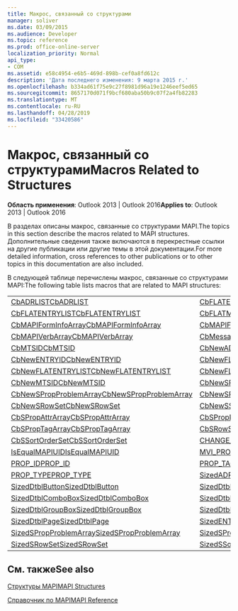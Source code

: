 ```yaml
---
title: Макрос, связанный со структурами
manager: soliver
ms.date: 03/09/2015
ms.audience: Developer
ms.topic: reference
ms.prod: office-online-server
localization_priority: Normal
api_type:
- COM
ms.assetid: e58c4954-e6b5-469d-898b-cef0a8fd612c
description: 'Дата последнего изменения: 9 марта 2015 г.'
ms.openlocfilehash: b334ad61f75e9c27f8981d96a19e1246eef5ed65
ms.sourcegitcommit: 8657170d071f9bcf680aba50b9c07f2a4fb82283
ms.translationtype: MT
ms.contentlocale: ru-RU
ms.lasthandoff: 04/28/2019
ms.locfileid: "33420586"
---
```

# <a name="macros-related-to-structures"></a><span data-ttu-id="a0945-103">Макрос, связанный со структурами</span><span class="sxs-lookup"><span data-stu-id="a0945-103">Macros Related to Structures</span></span>

  
  
<span data-ttu-id="a0945-104">**Область применения**: Outlook 2013 | Outlook 2016</span><span class="sxs-lookup"><span data-stu-id="a0945-104">**Applies to**: Outlook 2013 | Outlook 2016</span></span> 
  
<span data-ttu-id="a0945-105">В разделах описаны макрос, связанные со структурами MAPI.</span><span class="sxs-lookup"><span data-stu-id="a0945-105">The topics in this section describe the macros related to MAPI structures.</span></span> <span data-ttu-id="a0945-106">Дополнительные сведения также включаются в перекрестные ссылки на другие публикации или другие темы в этой документации.</span><span class="sxs-lookup"><span data-stu-id="a0945-106">For more detailed information, cross references to other publications or to other topics in this documentation are also included.</span></span> 
  
<span data-ttu-id="a0945-107">В следующей таблице перечислены макрос, связанные со структурами MAPI:</span><span class="sxs-lookup"><span data-stu-id="a0945-107">The following table lists macros that are related to MAPI structures:</span></span>
  
|||
|:-----|:-----|
|[<span data-ttu-id="a0945-108">CbADRLIST</span><span class="sxs-lookup"><span data-stu-id="a0945-108">CbADRLIST</span></span>](cbadrlist.md) <br/> |[<span data-ttu-id="a0945-109">CbFLATENTRY</span><span class="sxs-lookup"><span data-stu-id="a0945-109">CbFLATENTRY</span></span>](cbflatentry.md) <br/> |
|[<span data-ttu-id="a0945-110">CbFLATENTRYLIST</span><span class="sxs-lookup"><span data-stu-id="a0945-110">CbFLATENTRYLIST</span></span>](cbflatentrylist.md) <br/> |[<span data-ttu-id="a0945-111">CbFLATMTSIDLIST</span><span class="sxs-lookup"><span data-stu-id="a0945-111">CbFLATMTSIDLIST</span></span>](cbflatmtsidlist.md) <br/> |
|[<span data-ttu-id="a0945-112">CbMAPIFormInfoArray</span><span class="sxs-lookup"><span data-stu-id="a0945-112">CbMAPIFormInfoArray</span></span>](cbmapiforminfoarray.md) <br/> |[<span data-ttu-id="a0945-113">CbMAPIFormPropArray</span><span class="sxs-lookup"><span data-stu-id="a0945-113">CbMAPIFormPropArray</span></span>](cbmapiformproparray.md) <br/> |
|[<span data-ttu-id="a0945-114">CbMAPIVerbArray</span><span class="sxs-lookup"><span data-stu-id="a0945-114">CbMAPIVerbArray</span></span>](cbmapiverbarray.md) <br/> |[<span data-ttu-id="a0945-115">CbMessageClassArray</span><span class="sxs-lookup"><span data-stu-id="a0945-115">CbMessageClassArray</span></span>](cbmessageclassarray.md) <br/> |
|[<span data-ttu-id="a0945-116">CbMTSID</span><span class="sxs-lookup"><span data-stu-id="a0945-116">CbMTSID</span></span>](cbmtsid.md) <br/> |[<span data-ttu-id="a0945-117">CbNewADRLIST</span><span class="sxs-lookup"><span data-stu-id="a0945-117">CbNewADRLIST</span></span>](cbnewadrlist.md) <br/> |
|[<span data-ttu-id="a0945-118">CbNewENTRYID</span><span class="sxs-lookup"><span data-stu-id="a0945-118">CbNewENTRYID</span></span>](cbnewentryid.md) <br/> |[<span data-ttu-id="a0945-119">CbNewFLATENTRY</span><span class="sxs-lookup"><span data-stu-id="a0945-119">CbNewFLATENTRY</span></span>](cbnewflatentry.md) <br/> |
|[<span data-ttu-id="a0945-120">CbNewFLATENTRYLIST</span><span class="sxs-lookup"><span data-stu-id="a0945-120">CbNewFLATENTRYLIST</span></span>](cbnewflatentrylist.md) <br/> |[<span data-ttu-id="a0945-121">CbNewFLATMTSIDLIST</span><span class="sxs-lookup"><span data-stu-id="a0945-121">CbNewFLATMTSIDLIST</span></span>](cbnewflatmtsidlist.md) <br/> |
|[<span data-ttu-id="a0945-122">CbNewMTSID</span><span class="sxs-lookup"><span data-stu-id="a0945-122">CbNewMTSID</span></span>](cbnewmtsid.md) <br/> |[<span data-ttu-id="a0945-123">CbNewSPropAttrArray</span><span class="sxs-lookup"><span data-stu-id="a0945-123">CbNewSPropAttrArray</span></span>](cbnewspropattrarray.md) <br/> |
|[<span data-ttu-id="a0945-124">CbNewSPropProblemArray</span><span class="sxs-lookup"><span data-stu-id="a0945-124">CbNewSPropProblemArray</span></span>](cbnewspropproblemarray.md) <br/> |[<span data-ttu-id="a0945-125">CbNewSPropTagArray</span><span class="sxs-lookup"><span data-stu-id="a0945-125">CbNewSPropTagArray</span></span>](cbnewsproptagarray.md) <br/> |
|[<span data-ttu-id="a0945-126">CbNewSRowSet</span><span class="sxs-lookup"><span data-stu-id="a0945-126">CbNewSRowSet</span></span>](cbnewsrowset.md) <br/> |[<span data-ttu-id="a0945-127">CbNewSSortOrderSet</span><span class="sxs-lookup"><span data-stu-id="a0945-127">CbNewSSortOrderSet</span></span>](cbnewssortorderset.md) <br/> |
|[<span data-ttu-id="a0945-128">CbSPropAttrArray</span><span class="sxs-lookup"><span data-stu-id="a0945-128">CbSPropAttrArray</span></span>](cbspropattrarray.md) <br/> |[<span data-ttu-id="a0945-129">CbSPropProblemArray</span><span class="sxs-lookup"><span data-stu-id="a0945-129">CbSPropProblemArray</span></span>](cbspropproblemarray.md) <br/> |
|[<span data-ttu-id="a0945-130">CbSPropTagArray</span><span class="sxs-lookup"><span data-stu-id="a0945-130">CbSPropTagArray</span></span>](cbsproptagarray.md) <br/> |[<span data-ttu-id="a0945-131">CbSRowSet</span><span class="sxs-lookup"><span data-stu-id="a0945-131">CbSRowSet</span></span>](cbsrowset.md) <br/> |
|[<span data-ttu-id="a0945-132">CbSSortOrderSet</span><span class="sxs-lookup"><span data-stu-id="a0945-132">CbSSortOrderSet</span></span>](cbssortorderset.md) <br/> |[<span data-ttu-id="a0945-133">CHANGE_PROP_TYPE</span><span class="sxs-lookup"><span data-stu-id="a0945-133">CHANGE_PROP_TYPE</span></span>](change_prop_type.md) <br/> |
|[<span data-ttu-id="a0945-134">IsEqualMAPIUID</span><span class="sxs-lookup"><span data-stu-id="a0945-134">IsEqualMAPIUID</span></span>](isequalmapiuid.md) <br/> |[<span data-ttu-id="a0945-135">MVI_PROP</span><span class="sxs-lookup"><span data-stu-id="a0945-135">MVI_PROP</span></span>](mvi_prop.md) <br/> |
|[<span data-ttu-id="a0945-136">PROP_ID</span><span class="sxs-lookup"><span data-stu-id="a0945-136">PROP_ID</span></span>](prop_id.md) <br/> |[<span data-ttu-id="a0945-137">PROP_TAG</span><span class="sxs-lookup"><span data-stu-id="a0945-137">PROP_TAG</span></span>](prop_tag.md) <br/> |
|[<span data-ttu-id="a0945-138">PROP_TYPE</span><span class="sxs-lookup"><span data-stu-id="a0945-138">PROP_TYPE</span></span>](prop_type.md) <br/> |[<span data-ttu-id="a0945-139">SizedADRLIST</span><span class="sxs-lookup"><span data-stu-id="a0945-139">SizedADRLIST</span></span>](sizedadrlist.md) <br/> |
|[<span data-ttu-id="a0945-140">SizedDtblButton</span><span class="sxs-lookup"><span data-stu-id="a0945-140">SizedDtblButton</span></span>](sizeddtblbutton.md) <br/> |[<span data-ttu-id="a0945-141">SizedDtblCheckBox</span><span class="sxs-lookup"><span data-stu-id="a0945-141">SizedDtblCheckBox</span></span>](sizeddtblcheckbox.md) <br/> |
|[<span data-ttu-id="a0945-142">SizedDtblComboBox</span><span class="sxs-lookup"><span data-stu-id="a0945-142">SizedDtblComboBox</span></span>](sizeddtblcombobox.md) <br/> |[<span data-ttu-id="a0945-143">SizedDtblEdit</span><span class="sxs-lookup"><span data-stu-id="a0945-143">SizedDtblEdit</span></span>](sizeddtbledit.md) <br/> |
|[<span data-ttu-id="a0945-144">SizedDtblGroupBox</span><span class="sxs-lookup"><span data-stu-id="a0945-144">SizedDtblGroupBox</span></span>](sizeddtblgroupbox.md) <br/> |[<span data-ttu-id="a0945-145">SizedDtblLabel</span><span class="sxs-lookup"><span data-stu-id="a0945-145">SizedDtblLabel</span></span>](sizeddtbllabel.md) <br/> |
|[<span data-ttu-id="a0945-146">SizedDtblPage</span><span class="sxs-lookup"><span data-stu-id="a0945-146">SizedDtblPage</span></span>](sizeddtblpage.md) <br/> |[<span data-ttu-id="a0945-147">SizedENTRYID</span><span class="sxs-lookup"><span data-stu-id="a0945-147">SizedENTRYID</span></span>](sizedentryid.md) <br/> |
|[<span data-ttu-id="a0945-148">SizedSPropProblemArray</span><span class="sxs-lookup"><span data-stu-id="a0945-148">SizedSPropProblemArray</span></span>](sizedspropproblemarray.md) <br/> |[<span data-ttu-id="a0945-149">SizedSPropTagArray</span><span class="sxs-lookup"><span data-stu-id="a0945-149">SizedSPropTagArray</span></span>](sizedsproptagarray.md) <br/> |
|[<span data-ttu-id="a0945-150">SizedSRowSet</span><span class="sxs-lookup"><span data-stu-id="a0945-150">SizedSRowSet</span></span>](sizedsrowset.md) <br/> |[<span data-ttu-id="a0945-151">SizedSSortOrderSet</span><span class="sxs-lookup"><span data-stu-id="a0945-151">SizedSSortOrderSet</span></span>](sizedssortorderset.md) <br/> |
   
## <a name="see-also"></a><span data-ttu-id="a0945-152">См. также</span><span class="sxs-lookup"><span data-stu-id="a0945-152">See also</span></span>



[<span data-ttu-id="a0945-153">Структуры MAPI</span><span class="sxs-lookup"><span data-stu-id="a0945-153">MAPI Structures</span></span>](mapi-structures.md)


[<span data-ttu-id="a0945-154">Справочник по MAPI</span><span class="sxs-lookup"><span data-stu-id="a0945-154">MAPI Reference</span></span>](mapi-reference.md)

